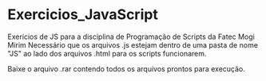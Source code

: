 # Exercicios_JavaScript
 Exerícios de JS para a disciplina de Programação de Scripts da Fatec Mogi Mirim
 Necessário que os arquivos .js estejam dentro de uma pasta de nome "JS" ao lado dos arquivos .html para os scripts funcionarem.

Baixe o arquivo .rar contendo todos os arquivos prontos para execução.
